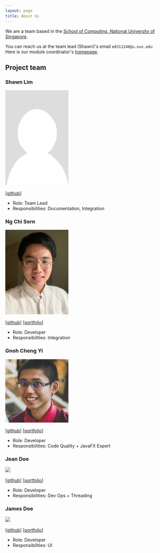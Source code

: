 ```yaml
---
layout: page
title: About Us
---
```


We are a team based in the [School of Computing, National University of Singapore](http://www.comp.nus.edu.sg).

You can reach us at the team lead (Shawn)'s email `e0311246@u.nus.edu` <br>
Here is our module coordinator's [homepage](https://www.comp.nus.edu.sg/~damithch/).

## Project team

### Shawn Lim

<img src="images/lwlshawn.png" width="200px">

[[github](https://github.com/lwlshawn)]

* Role: Team Lead
* Responsibilities: Documentation, Integration

### Ng Chi Sern

<img src="images/ngchisern.png" width="200px">

[[github](https://github.com/ngchisern)]
[[portfolio](team/ngchisern.md)]

* Role: Developer
* Responsibilities: Integration

### Gnoh Cheng Yi

<img src="images/gnohchengyi.png" width="200px">

[[github](http://github.com/gnohchengyi)] [[portfolio](team/gnohchengyi.md)]

* Role: Developer
* Responsibilities: Code Quality + JavaFX Expert

### Jean Doe

<img src="images/johndoe.png" width="200px">

[[github](http://github.com/johndoe)]
[[portfolio](team/johndoe.md)]

* Role: Developer
* Responsibilities: Dev Ops + Threading

### James Doe

<img src="images/johndoe.png" width="200px">

[[github](http://github.com/johndoe)]
[[portfolio](team/johndoe.md)]

* Role: Developer
* Responsibilities: UI
